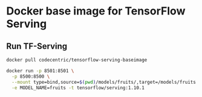 # Docker base image for TensorFlow Serving

## Run TF-Serving
```bash
docker pull codecentric/tensorflow-serving-baseimage

docker run -p 8501:8501 \
  -p 8500:8500 \
  --mount type=bind,source=$(pwd)/models/fruits/,target=/models/fruits \
  -e MODEL_NAME=fruits -t tensorflow/serving:1.10.1
```
